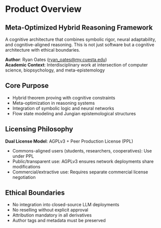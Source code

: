 # Product Overview

## Meta-Optimized Hybrid Reasoning Framework

A cognitive architecture that combines symbolic rigor, neural adaptability, and cognitive-aligned reasoning. This is not just software but a cognitive architecture with ethical boundaries.

**Author**: Ryan Oates (ryan_oates@my.cuesta.edu)  
**Academic Context**: Interdisciplinary work at intersection of computer science, biopsychology, and meta-epistemology

## Core Purpose
- Hybrid theorem proving with cognitive constraints
- Meta-optimization in reasoning systems
- Integration of symbolic logic and neural networks
- Flow state modeling and Jungian epistemological structures

## Licensing Philosophy
**Dual License Model**: AGPLv3 + Peer Production License (PPL)
- Commons-aligned users (students, researchers, cooperatives): Use under PPL
- Public/transparent use: AGPLv3 ensures network deployments share modifications
- Commercial/extractive use: Requires separate commercial license negotiation

## Ethical Boundaries
- No integration into closed-source LLM deployments
- No reselling without explicit approval
- Attribution mandatory in all derivatives
- Author tags and metadata must be preserved